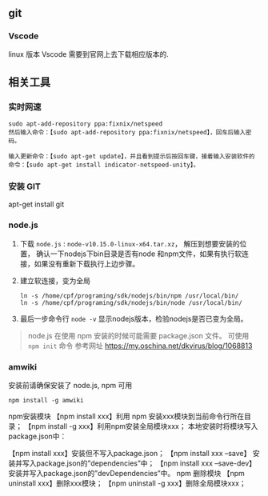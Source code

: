 # 

## git

### Vscode

linux 版本 Vscode 需要到官网上去下载相应版本的.

## 相关工具

### 实时网速

```shell
sudo apt-add-repository ppa:fixnix/netspeed
然后输入命令：【sudo apt-add-repository ppa:fixnix/netspeed】，回车后输入密码。

输入更新命令：【sudo apt-get update】，并且看到提示后按回车键，接着输入安装软件的命令：【sudo apt-get install indicator-netspeed-unity】。
```


### 安装 GIT

apt-get install git

### node.js

1. 下载 `node.js` : `node-v10.15.0-linux-x64.tar.xz`， 解压到想要安装的位置， 确认一下nodejs下bin目录是否有node 和npm文件，如果有执行软连接，如果没有重新下载执行上边步骤。
2. 建立软连接，变为全局

   ```shell
   ln -s /home/cpf/programing/sdk/nodejs/bin/npm /usr/local/bin/
   ln -s /home/cpf/programing/sdk/nodejs/bin/node /usr/local/bin/
   ```

3. 最后一步命令行 `node -v` 显示nodejs版本，检验nodejs是否已变为全局。

> node.js 在使用 npm 安装的时候可能需要 package.json 文件。
> 可使用 `npm init` 命令
> 参考网址 https://my.oschina.net/dkvirus/blog/1068813

### amwiki

   安装前请确保安装了 node.js, npm 可用

   `npm install -g amwiki`




npm安装模块
【npm install xxx】利用 npm 安装xxx模块到当前命令行所在目录；
【npm install -g xxx】利用npm安装全局模块xxx；
本地安装时将模块写入package.json中：

【npm install xxx】安装但不写入package.json；
【npm install xxx –save】 安装并写入package.json的”dependencies”中；
【npm install xxx –save-dev】安装并写入package.json的”devDependencies”中。
npm 删除模块
【npm uninstall xxx】删除xxx模块； 
【npm uninstall -g xxx】删除全局模块xxx；